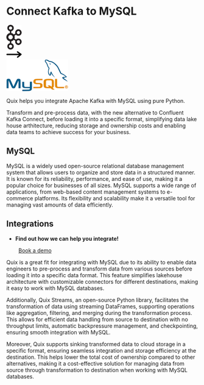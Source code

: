 # Connect Kafka to MySQL

<div class="connect-images cards blog-grid-card" markdown>
<div>
<img src="../images/kafka_logo.png" width="40px" />
</div>
<div>
<img src="../images/arrow.svg" width="40px" />
</div>
<div>
<img src="./images/mysql_1.jpg" />
</div>
</div>

Quix helps you integrate Apache Kafka with MySQL using pure Python.

Transform and pre-process data, with the new alternative to Confluent Kafka Connect, before loading it into a specific format, simplifying data lake house arthitecture, reducing storage and ownership costs and enabling data teams to achieve success for your business.

## MySQL

MySQL is a widely used open-source relational database management system that allows users to organize and store data in a structured manner. It is known for its reliability, performance, and ease of use, making it a popular choice for businesses of all sizes. MySQL supports a wide range of applications, from web-based content management systems to e-commerce platforms. Its flexibility and scalability make it a versatile tool for managing vast amounts of data efficiently.

## Integrations

<div class="grid cards" markdown>

- __Find out how we can help you integrate!__

    <a class="md-button md-button--primary" href="https://share.hsforms.com/1iW0TmZzKQMChk0lxd_tGiw4yjw2?__hstc=175542013.2303933fbd746c0ac86d9ccbe9bc9100.1728383268831.1729603416735.1729620918855.31&__hssc=175542013.1.1729620918855&__hsfp=2132701734" target="_blank" style="margin:.5rem;">Book a demo</a>

</div>


Quix is a great fit for integrating with MySQL due to its ability to enable data engineers to pre-process and transform data from various sources before loading it into a specific data format. This feature simplifies lakehouse architecture with customizable connectors for different destinations, making it easy to work with MySQL databases.

Additionally, Quix Streams, an open-source Python library, facilitates the transformation of data using streaming DataFrames, supporting operations like aggregation, filtering, and merging during the transformation process. This allows for efficient data handling from source to destination with no throughput limits, automatic backpressure management, and checkpointing, ensuring smooth integration with MySQL.

Moreover, Quix supports sinking transformed data to cloud storage in a specific format, ensuring seamless integration and storage efficiency at the destination. This helps lower the total cost of ownership compared to other alternatives, making it a cost-effective solution for managing data from source through transformation to destination when working with MySQL databases.

